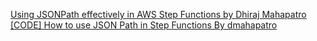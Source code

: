 
[Using JSONPath effectively in AWS Step Functions by Dhiraj Mahapatro](https://aws.amazon.com/blogs/compute/using-jsonpath-effectively-in-aws-step-functions/)
[[CODE] How to use JSON Path in Step Functions By dmahapatro](https://github.com/aws-samples/serverless-account-signup-service)